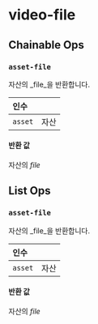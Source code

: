 # video-file

## Chainable Ops
<h3 id="asset-file"><code>asset-file</code></h3>

자산의 _file_을 반환합니다.

| 인수 |  |
| :--- | :--- |
| `asset` | 자산 |

#### 반환 값
자산의 _file_


## List Ops
<h3 id="asset-file"><code>asset-file</code></h3>

자산의 _file_을 반환합니다.

| 인수 |  |
| :--- | :--- |
| `asset` | 자산 |

#### 반환 값
자산의 _file_